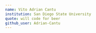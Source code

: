 ```yaml
---
name: Vito Adrian Cantu
institution: San Diego State University
quote: will code for beer
github_user: Adrian-Cantu
---
```

